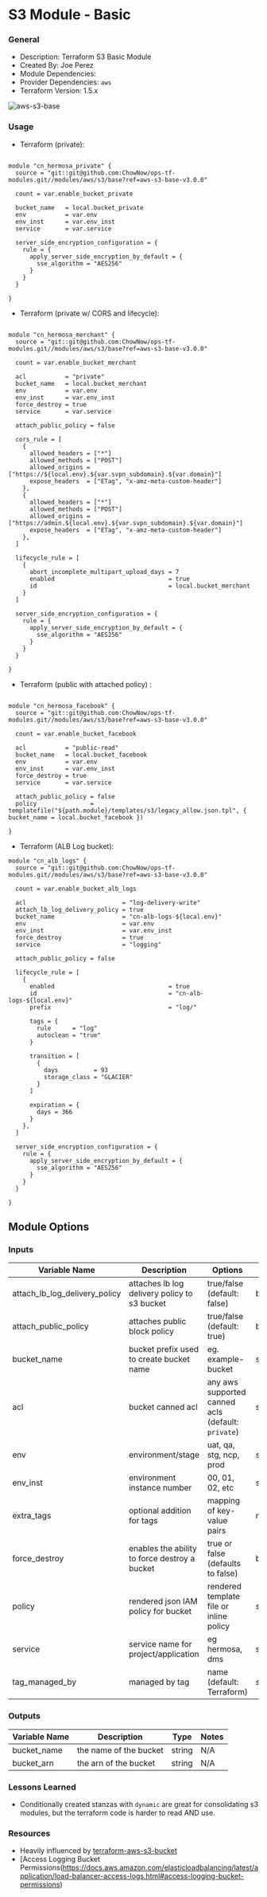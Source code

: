 # S3 Module - Basic

### General

* Description: Terraform S3 Basic Module
* Created By: Joe Perez
* Module Dependencies:
* Provider Dependencies: `aws`
* Terraform Version: 1.5.x

![aws-s3-base](https://github.com/ChowNow/ops-tf-modules/workflows/aws-s3-base/badge.svg)

### Usage

* Terraform (private):

```hcl

module "cn_hermosa_private" {
  source = "git::git@github.com:ChowNow/ops-tf-modules.git//modules/aws/s3/base?ref=aws-s3-base-v3.0.0"

  count = var.enable_bucket_private

  bucket_name   = local.bucket_private
  env           = var.env
  env_inst      = var.env_inst
  service       = var.service

  server_side_encryption_configuration = {
    rule = {
      apply_server_side_encryption_by_default = {
        sse_algorithm = "AES256"
      }
    }
  }

}

```

* Terraform (private w/ CORS and lifecycle):

```hcl

module "cn_hermosa_merchant" {
  source = "git::git@github.com:ChowNow/ops-tf-modules.git//modules/aws/s3/base?ref=aws-s3-base-v3.0.0"

  count = var.enable_bucket_merchant

  acl           = "private"
  bucket_name   = local.bucket_merchant
  env           = var.env
  env_inst      = var.env_inst
  force_destroy = true
  service       = var.service

  attach_public_policy = false

  cors_rule = [
    {
      allowed_headers = ["*"]
      allowed_methods = ["POST"]
      allowed_origins = ["https://${local.env}.${var.svpn_subdomain}.${var.domain}"]
      expose_headers  = ["ETag", "x-amz-meta-custom-header"]
    },
    {
      allowed_headers = ["*"]
      allowed_methods = ["POST"]
      allowed_origins = ["https://admin.${local.env}.${var.svpn_subdomain}.${var.domain}"]
      expose_headers  = ["ETag", "x-amz-meta-custom-header"]
    },
  ]

  lifecycle_rule = [
    {
      abort_incomplete_multipart_upload_days = 7
      enabled                                = true
      id                                     = local.bucket_merchant
    }
  ]

  server_side_encryption_configuration = {
    rule = {
      apply_server_side_encryption_by_default = {
        sse_algorithm = "AES256"
      }
    }
  }

}

```

* Terraform (public with attached policy) :

```hcl

module "cn_hermosa_facebook" {
  source = "git::git@github.com:ChowNow/ops-tf-modules.git//modules/aws/s3/base?ref=aws-s3-base-v3.0.0"

  count = var.enable_bucket_facebook

  acl           = "public-read"
  bucket_name   = local.bucket_facebook
  env           = var.env
  env_inst      = var.env_inst
  force_destroy = true
  service       = var.service

  attach_public_policy = false
  policy               = templatefile("${path.module}/templates/s3/legacy_allow.json.tpl", { bucket_name = local.bucket_facebook })

}
```


* Terraform (ALB Log bucket):

```hcl
module "cn_alb_logs" {
  source = "git::git@github.com:ChowNow/ops-tf-modules.git//modules/aws/s3/base?ref=aws-s3-base-v3.0.0"

  count = var.enable_bucket_alb_logs

  acl                           = "log-delivery-write"
  attach_lb_log_delivery_policy = true
  bucket_name                   = "cn-alb-logs-${local.env}"
  env                           = var.env
  env_inst                      = var.env_inst
  force_destroy                 = true
  service                       = "logging"

  attach_public_policy = false

  lifecycle_rule = [
    {
      enabled                                = true
      id                                     = "cn-alb-logs-${local.env}"
      prefix                                 = "log/"

      tags = {
        rule      = "log"
        autoclean = "true"
      }

      transition = [
        {
          days          = 93
          storage_class = "GLACIER"
        }
      ]

      expiration = {
        days = 366
      }
    },
  ]

  server_side_encryption_configuration = {
    rule = {
      apply_server_side_encryption_by_default = {
        sse_algorithm = "AES256"
      }
    }
  }

}
```

## Module Options


### Inputs

| Variable Name                 | Description                                   | Options                                            | Type    | Required? | Notes |
| ----------------------------- | --------------------------------------------- | -------------------------------------------------- | ------- | --------- | ----- |
| attach_lb_log_delivery_policy | attaches lb log delivery policy to s3 bucket  | true/false (default: false)                        | boolean | No        | N/A   |
| attach_public_policy          | attaches public block policy                  | true/false (default: true)                         | boolean | No        | N/A   |
| bucket_name                   | bucket prefix used to create bucket name      | eg. example-bucket                                 | string  | Yes       | N/A   |
| acl                           | bucket canned acl                             | any aws supported canned acls (default: `private`) | string  | No        | N/A   |
| env                           | environment/stage                             | uat, qa, stg, ncp, prod                            | string  | Yes       | N/A   |
| env_inst                      | environment instance number                   | 00, 01, 02, etc                                    | string  | No        | N/A   |
| extra_tags                    | optional addition for tags                    | mapping of key-value pairs                         | map     | No        | N/A   |
| force_destroy                 | enables the ability to force destroy a bucket | true or false (defaults to false)                  | boolean | No        | N/A   |
| policy                        | rendered json IAM policy for bucket           | rendered template file or inline policy            | string  | No        | N/A   |
| service                       | service name for project/application          | eg hermosa, dms                                    | string  | Yes       | N/A   |
| tag_managed_by                | managed by tag                                | name (default: Terraform)                          | string  | No        | N/A   |


### Outputs

| Variable Name | Description            | Type   | Notes |
| ------------- | ---------------------- | ------ | ----- |
| bucket_name   | the name of the bucket | string | N/A   |
| bucket_arn    | the arn of the bucket  | string | N/A   |


### Lessons Learned

* Conditionally created stanzas with `dynamic` are great for consolidating s3 modules, but the terraform code is harder to read AND use.


### Resources

* Heavily influenced by [terraform-aws-s3-bucket](https://github.com/terraform-aws-modules/terraform-aws-s3-bucket)
* [Access Logging Bucket Permissions(https://docs.aws.amazon.com/elasticloadbalancing/latest/application/load-balancer-access-logs.html#access-logging-bucket-permissions)
